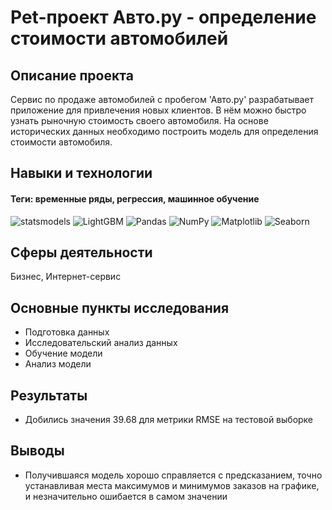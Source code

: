 # Pet-проект Авто.ру - определение стоимости автомобилей

## Описание проекта
Сервис по продаже автомобилей с пробегом 'Авто.ру' разрабатывает приложение для привлечения новых клиентов. В нём можно быстро узнать рыночную стоимость своего автомобиля. На основе исторических данных необходимо построить модель для определения стоимости автомобиля.

## Навыки и технологии
#### Теги: временные ряды, регрессия, машинное обучение
![statsmodels](https://img.shields.io/badge/statsmodels-black?style=flat&logoColor=orange)
![LightGBM](https://img.shields.io/badge/LightGBM-black?style=flat&logo=lightgbm&logoColor=orange)
![Pandas](https://img.shields.io/badge/Pandas-black?style=flat&logo=pandas&logoColor=orange)
![NumPy](https://img.shields.io/badge/NumPy-black?style=flat&logo=numpy&logoColor=orange)
![Matplotlib](https://img.shields.io/badge/Matplotlib-black?style=flat&logo=matplotlib&logoColor=orange)
![Seaborn](https://img.shields.io/badge/Seaborn-black?style=flat&logo=seaborn&logoColor=orange)

## Сферы деятельности
Бизнес, Интернет-сервис

## Основные пункты исследования
- Подготовка данных
- Исследовательский анализ данных
- Обучение модели
- Анализ модели

## Результаты
- Добились значения 39.68 для метрики RMSE на тестовой выборке

## Выводы
- Получившаяся модель хорошо справляется с предсказанием, точно устанавливая места максимумов и минимумов заказов на графике, и незначительно ошибается в самом значении

